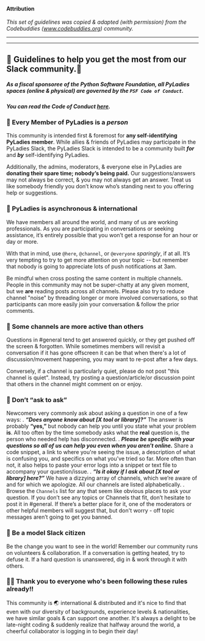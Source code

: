#### Attribution

_This set of guidelines was copied & adapted (_with permission_) from the Codebuddies (www.codebuddies.org) community._  

______________________________________
______________________________________



## :star2: Guidelines to help you get the most from our Slack community.:star2: 

##### As a fiscal sponsoree of the Python Software Foundation, all **PyLadies** spaces (online & physical) are governed by the **`PSF Code of Conduct`**.

#####  You can read the Code of Conduct [here](https://www.python.org/psf/conduct/).



###  :star2: Every Member of PyLadies is a _**person**_

This community is intended first & foremost for **any self-identifying PyLadies member**. While allies & friends of PyLadies may participate in the PyLadies Slack,  the PyLadies Slack is intended to be a community built _**for**_ and _**by**_ self-identifying PyLadies.

Additionally, the admins, moderators, & everyone else in PyLadies are **donating their spare time; nobody’s being paid.**  Our suggestions/answers may not always be correct, & you may not always get an answer. Treat us like somebody friendly you don’t know who’s standing next to you offering help or suggestions.



### :star2: PyLadies is asynchronous & international

We have members all around the world, and many of us are working professionals. As you are participating in conversations or seeking assistance, it’s entirely possible that you won’t get a response for an hour or day or more. 

With that in mind, use  `@here`, `@channel`, or `@everyone` _sparingly_, if at all.  It’s very tempting to try to get more attention on your topic -- but remember that nobody is going to appreciate  lots of push notifications at 3am.

Be mindful when cross posting the same content in multiple channels. People in this community may not be super-chatty at any given moment, but we **are** reading posts across all channels.  Please also try to reduce channel "noise" by threading longer or more involved conversations, so that participants can more easily join your conversation & follow the prior comments.



### :star2: Some channels are more active than others
Questions in #general tend to get answered quickly, or they get pushed off the screen & forgotten. While sometimes members will revisit a conversation if it has gone offscreen it can be that when there's a lot of discussion/movement happening, you may want to re-post after a few days.

Conversely, if a channel is particularly quiet, please do not post "this channel is quiet".  Instead, try posting a question/article/or discussion point that others in the channel might comment on or enjoy.



### :star2: Don’t “ask to ask”
Newcomers very commonly ask about asking a question in one of a few ways:
.
_**“Does anyone know about [X tool or library]?”**_
The answer is probably **“yes,”** but nobody can help you until you state what your problem **is**. All too often by the time somebody asks what the **real** question is, the person who needed help has disconnected. 
.
_**Please be specific with your questions so all of us can help you even when you aren't online.**_ Share a code snippet, a link to where you're seeing the issue, a description of what is confusing you, and specifics on what you've tried so far.  More often than not, it also helps to paste your error logs into a snippet or text file  to accompany your question/issue.
.
_**“Is it okay if I ask about [X tool or library] here?”**_
We have a dizzying array of channels, which we’re aware of and for which we apologize. All our channels are listed alphabetically. 
.
Browse the `Channels` list for any that seem like obvious places to ask your question. If you don’t see any topics or Channels that fit, don’t hesitate to post it in #general.  If there’s a better place for it, one of the moderators or other helpful members will suggest that, but don't worry - off topic messages aren’t going to get you banned.



### :star2: Be a model Slack citizen

Be the change you want to see in the world! Remember our community runs on volunteers & collaboration. If a conversation is getting heated, try to defuse it. If a hard question is unanswered, dig in & work through it with others. 



### :star2::star2: Thank you to everyone who's been following these rules already!!

This community is :earth_asia: international & distributed and it's nice to find that even with our diversity of backgrounds,  experience levels & nationalities, we have similar goals & can support one another. It's always a delight to be late-night coding & suddenly realize that halfway around the world, a cheerful collaborator is logging in to begin their day!